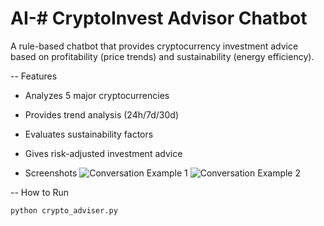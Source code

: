 # AI-# CryptoInvest Advisor Chatbot

A rule-based chatbot that provides cryptocurrency investment advice based on profitability (price trends) and sustainability (energy efficiency).

 -- Features
- Analyzes 5 major cryptocurrencies
- Provides trend analysis (24h/7d/30d)
- Evaluates sustainability factors
- Gives risk-adjusted investment advice

- Screenshots
![Conversation Example 1](assets/chat-screenshot1.png)
![Conversation Example 2](assets/chat-screenshot2.png)

-- How to Run
```bash
python crypto_adviser.py